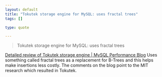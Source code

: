 ```yaml
--- 
layout: default
title: "Tokutek storage engine for MySQL: uses fractal trees"
tags: []

type: quote

---
```

> Tokutek storage engine for MySQL: uses fractal trees

<a href="http://www.mysqlperformanceblog.com/2009/04/28/detailed-review-of-tokutek-storage-engine/">  Detailed review of Tokutek storage engine | MySQL Performance Blog</a> Uses something called fractal trees as a replacement for B-Trees and this helps make insertions less costly. The comments on the blog point to the MIT research which resulted in Tokutek.
